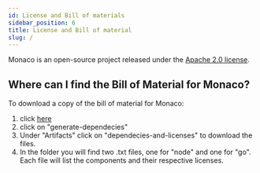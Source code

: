 ```yaml
---
id: License and Bill of materials
sidebar_position: 6
title: License and Bill of material
slug: /
---
```


Monaco is an open-source project released under the [Apache 2.0 license](https://github.com/dynatrace-oss/dynatrace-monitoring-as-code/blob/main/LICENSE).

## Where can I find the Bill of Material for Monaco?

To download a copy of the bill of material for Monaco:
1. click [here](https://github.com/dynatrace-oss/dynatrace-monitoring-as-code/actions/runs/1448437882)
2. click on "generate-dependecies"
3. Under "Artifacts" click on "dependecies-and-licenses" to download the files.
4. In the folder you will find two .txt files, one for "node" and one for "go".
Each file will list the components and their respective licenses.
